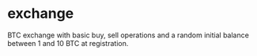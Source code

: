 # exchange
BTC exchange with basic buy, sell operations and a random initial balance between 1 and 10 BTC at registration.
